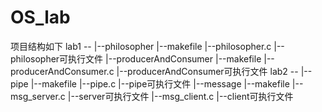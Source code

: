# OS_lab
项目结构如下
lab1 --
     |--philosopher
        |--makefile 
        |--philosopher.c
        |--philosopher可执行文件
     |--producerAndConsumer
        |--makefile
        |--producerAndConsumer.c
        |--producerAndConsumer可执行文件
 lab2 --
      |--pipe
         |--makefile
         |--pipe.c
         |--pipe可执行文件
      |--message
         |--makefile
         |--msg_server.c
         |--server可执行文件
         |--msg_client.c
         |--client可执行文件
      
